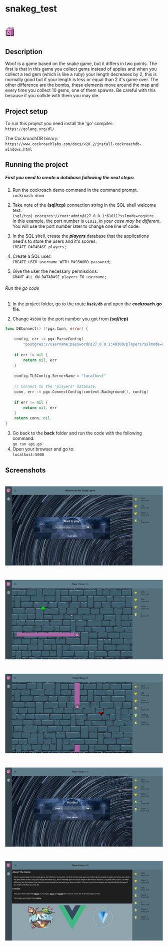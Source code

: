 # snakeg_test

# <img alt="died" src="/back/static/woof.png"/>

## Description

Woof is a game based on the snake game, but it differs in two points. The first is that in this game you collect gems instead of apples and when you collect a red gem (which is like a ruby) your length decreases by 2, this is normally good but if your length is less or equal than 2 it's game over. The other difference are the bombs, these elements move around the map and every time you collect 10 gems, one of them spawns. Be careful with this because if you collide with them you may die.

## Project setup

To run this project you need install  the 'go' compiler:
``
https://golang.org/dl/
``

The CockroachDB binary:
``
https://www.cockroachlabs.com/docs/v20.2/install-cockroachdb-windows.html
``


## Running the project

##### First you need to create a database following the next steps:

1. Run the cockroach demo command in the command prompt.</br>
`cockroach demo`

2. Take note of the **(sql/tcp)** connection string in the SQL shell welcome text:</br>
`(sql/tcp) postgres://root:admin@127.0.0.1:61011?sslmode=require `</br>
in this example, the port number is `61011`, *in your case may be different*. You will use the port number later to change one line of code.

3. In the SQL shell, create the ***players*** database that the applications need's to store the users and it's scores:</br>
``CREATE DATABASE players;``

4. Create a SQL user:</br>
``CREATE USER username WITH PASSWORD password;``

5. Give the user the necessary permissions:</br>
``GRANT ALL ON DATABASE players TO username;``</br>


###### Run the go code

1. In the project folder, go to the route **``back/db``** and open the **cockroach.go** file.

2. Change ``49300`` to the port number you got from  **(sql/tcp)**
```go
func DBConnect() (*pgx.Conn, error) {

    config, err := pgx.ParseConfig(
        "postgres://username:password@127.0.0.1:49300/players?sslmode=require")

    if err != nil {
        return nil, err
    }

    config.TLSConfig.ServerName = "localhost"

    // Connect to the "players" database.
    conn, err := pgx.ConnectConfig(context.Background(), config)

    if err != nil {
        return nil, err
    }
    return conn, nil
}
```

3. Go back to the **back** folder and run the code with the following command:</br>
``
go run api.go
``
4. Open your browser and go to:</br>
``
localhost:5000
``

## Screenshots
# <img alt="home_page" src="/Screenshots/home_page.png"/>

# <img alt="playing" src="/Screenshots/playing.png"/>

# <img alt="ruby" src="/Screenshots/ruby.png"/>

# <img alt="died" src="/Screenshots/died.png"/>

# <img alt="about" src="/Screenshots/about.png"/>
